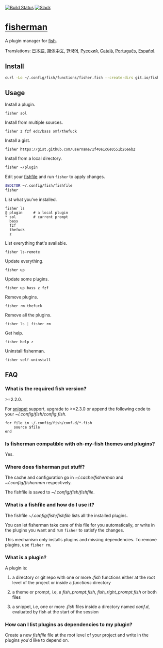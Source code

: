 [slack-link]: https://fisherman-wharf.herokuapp.com
[slack-badge]: https://fisherman-wharf.herokuapp.com/badge.svg
[travis-link]: https://travis-ci.org/fisherman/fisherman
[travis-badge]: https://img.shields.io/travis/fisherman/fisherman.svg

[fish]: https://fish.sh
[fisherman]: http://fisherman.sh

[日本語]: docs/jp-JA
[简体中文]: docs/zh-CN
[한국어]: docs/ko-KR
[Русский]: docs/ru-RU
[Català]: docs/ca-ES
[Português]: docs/pt-PT
[Español]: docs/es-ES

[![Build Status][travis-badge]][travis-link]
[![Slack][slack-badge]][slack-link]

# [fisherman]

A plugin manager for [fish].

Translations: [日本語], [简体中文], [한국어], [Русский], [Català], [Português], [Español].

## Install

```sh
curl -Lo ~/.config/fish/functions/fisher.fish --create-dirs git.io/fisherman
```

## Usage

Install a plugin.

```
fisher sol
```

Install from multiple sources.

```
fisher z fzf edc/bass omf/thefuck
```

Install a gist.

```
fisher https://gist.github.com/username/1f40e1c6e0551b2666b2
```

Install from a local directory.

```sh
fisher ~/plugin
```

Edit your [fishfile](#what-is-a-fishfile-and-how-do-i-use-it) and run `fisher` to apply changes.

```sh
$EDITOR ~/.config/fish/fishfile
fisher
```

List what you've installed.

```ApacheConf
fisher ls
@ plugin     # a local plugin
* sol        # current prompt
  bass
  fzf
  thefuck
  z
```

List everything that's available.

```
fisher ls-remote
```

Update everything.

```
fisher up
```

Update some plugins.

```
fisher up bass z fzf
```

Remove plugins.

```
fisher rm thefuck
```

Remove all the plugins.

```
fisher ls | fisher rm
```

Get help.

```
fisher help z
```

Uninstall fisherman.

```
fisher self-uninstall
```

## FAQ

### What is the required fish version?

\>=2.2.0.

For [snippet](#what-is-a-plugin) support, upgrade to >=2.3.0 or append the following code to your *~/.config/fish/config.fish*.

```fish
for file in ~/.config/fish/conf.d/*.fish
    source $file
end
```

### Is fisherman compatible with oh-my-fish themes and plugins?

Yes.

### Where does fisherman put stuff?

The cache and configuration go in *~/.cache/fisherman* and *~/.config/fisherman* respectively.

The fishfile is saved to *~/.config/fish/fishfile*.

### What is a fishfile and how do I use it?

The fishfile *~/.config/fish/fishfile* lists all the installed plugins.

You can let fisherman take care of this file for you automatically, or write in the plugins you want and run `fisher` to satisfy the changes.

This mechanism only installs plugins and missing dependencies. To remove plugins, use `fisher rm`.

### What is a plugin?

A plugin is:

1. a directory or git repo with one or more *.fish* functions either at the root level of the project or inside a *functions* directory

2. a theme or prompt, i.e, a *fish_prompt.fish*, *fish_right_prompt.fish* or both files

3. a snippet, i.e, one or more *.fish* files inside a directory named *conf.d*, evaluated by fish at the start of the session

### How can I list plugins as dependencies to my plugin?

Create a new *fishfile* file at the root level of your project and write in the plugins you'd like to depend on.
